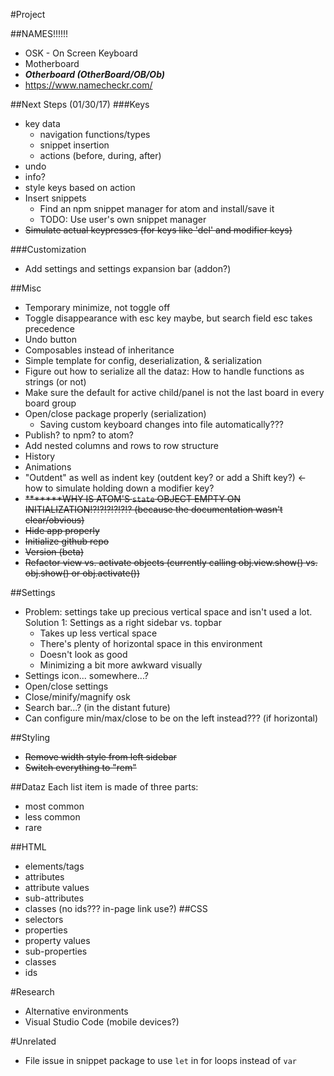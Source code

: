 #Project

##NAMES!!!!!!
- OSK - On Screen Keyboard
- Motherboard
- ***Otherboard (OtherBoard/OB/Ob)***
- https://www.namecheckr.com/

##Next Steps (01/30/17)
###Keys
- key data
  - navigation functions/types
  - snippet insertion
  - actions (before, during, after)
- undo
- info?
- style keys based on action
- Insert snippets
  - Find an npm snippet manager for atom and install/save it
  - TODO: Use user's own snippet manager
- ~~Simulate actual keypresses (for keys like 'del' and modifier keys)~~

###Customization
- Add settings and settings expansion bar (addon?)

##Misc
- Temporary minimize, not toggle off
- Toggle disappearance with esc key maybe, but search field esc takes precedence
- Undo button
- Composables instead of inheritance
- Simple template for config, deserialization, & serialization
- Figure out how to serialize all the dataz: How to handle functions as strings (or not)
- Make sure the default for active child/panel is not the last board in every board group
- Open/close package properly (serialization)
  - Saving custom keyboard changes into file automatically???
- Publish? to npm? to atom?
- Add nested columns and rows to row structure
- History
 - Animations
- "Outdent" as well as indent key (outdent key? or add a Shift key?) <- how to simulate holding down a modifier key?
- ~~*******WHY IS ATOM'S `state` OBJECT EMPTY ON INITIALIZATION!?!?!?!?!?!? (because the documentation wasn't clear/obvious)~~
- ~~Hide app properly~~
- ~~Initialize github repo~~
- ~~Version (beta)~~
- ~~Refactor view vs. activate objects (currently calling obj.view.show() vs. obj.show() or obj.activate())~~

##Settings
- Problem: settings take up precious vertical space and isn't used a lot. Solution 1: Settings as a right sidebar vs. topbar
  - Takes up less vertical space
  - There's plenty of horizontal space in this environment
  - Doesn't look as good
  - Minimizing a bit more awkward visually
- Settings icon... somewhere...?
- Open/close settings
- Close/minify/magnify osk
- Search bar...? (in the distant future)
- Can configure min/max/close to be on the left instead??? (if horizontal)

##Styling
- ~~Remove width style from left sidebar~~
- ~~Switch everything to "rem"~~

##Dataz
Each list item is made of three parts:
- most common
- less common
- rare

##HTML
- elements/tags
- attributes
- attribute values
- sub-attributes
- classes (no ids??? in-page link use?)
##CSS
- selectors
- properties
- property values
- sub-properties
- classes
- ids

#Research
- Alternative environments
 - Visual Studio Code (mobile devices?)

#Unrelated
- File issue in snippet package to use `let` in for loops instead of `var`
